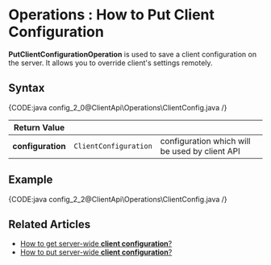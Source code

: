 ﻿# Operations : How to Put Client Configuration

**PutClientConfigurationOperation** is used to save a client configuration on the server. It allows you to override client's settings remotely. 

## Syntax

{CODE:java config_2_0@ClientApi\Operations\ClientConfig.java /}

| Return Value | | |
| ------------- | ----- | ---- |
| **configuration** | `ClientConfiguration` | configuration which will be used by client API |

## Example

{CODE:java config_2_2@ClientApi\Operations\ClientConfig.java /}

## Related Articles

- [How to get server-wide **client configuration**?](../../../../client-api/operations/server-wide/configuration/get-serverwide-client-configuration)
- [How to put server-wide **client configuration**?](../../../../client-api/operations/server-wide/configuration/put-serverwide-client-configuration)

